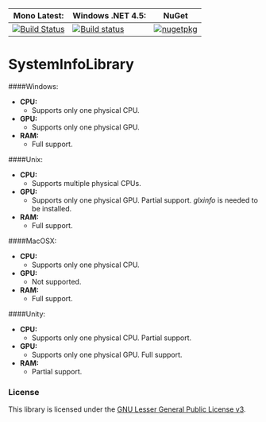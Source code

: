**Mono Latest:** | **Windows .NET 4.5:** | **NuGet**
------------ | ------------- | -------------
[![Build Status](https://travis-ci.org/Aragas/SystemInfoLibrary.svg?branch=master)](https://travis-ci.org/Aragas/SystemInfoLibrary) | [![Build status](https://ci.appveyor.com/api/projects/status/lxtoeug45hhlxi9u?svg=true)](https://ci.appveyor.com/project/Aragas/systeminfolibrary) | [![nugetpkg](https://img.shields.io/badge/nuget-SystemInfoLibrary-orange.svg)](https://www.nuget.org/packages/SystemInfoLibrary)  

# SystemInfoLibrary


####Windows:
+ **CPU:**  
	- Supports only one physical CPU.
+ **GPU:**  
	- Supports only one physical GPU.
+ **RAM:**  
	- Full support.  
	
####Unix:  
+ **CPU:**  
	- Supports multiple physical CPUs.
+ **GPU:**  
	- Supports only one physical GPU. Partial support. *glxinfo* is needed to be installed.
+ **RAM:**  
  - Full support.  
  
####MacOSX:  
+ **CPU:**  
	- Supports only one physical CPU.
+ **GPU:**  
	- Not supported.
+ **RAM:**  
	- Full support.
	
####Unity:  
+ **CPU:**  
	- Supports only one physical CPU. Partial support.
+ **GPU:**  
	- Supports only one physical GPU. Full support.
+ **RAM:**  
	- Partial support.
  
  
### License ###
This library is licensed under the [GNU Lesser General Public License v3](http://www.gnu.org/copyleft/lesser.html).
